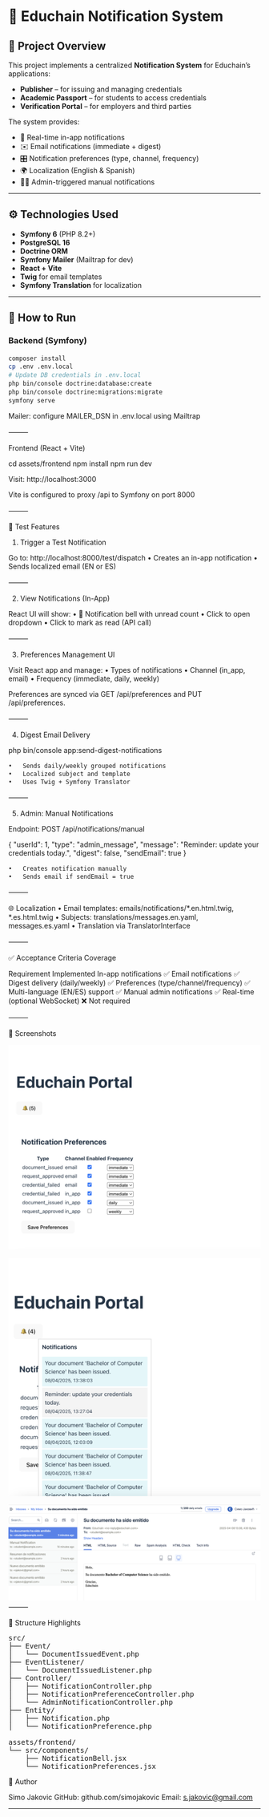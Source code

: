 # 📘 Educhain Notification System

## 🏫 Project Overview

This project implements a centralized **Notification System** for Educhain’s applications:

- **Publisher** – for issuing and managing credentials
- **Academic Passport** – for students to access credentials
- **Verification Portal** – for employers and third parties

The system provides:

- 🔔 Real-time in-app notifications
- ✉️ Email notifications (immediate + digest)
- 🎛️ Notification preferences (type, channel, frequency)
- 🌍 Localization (English & Spanish)
- 🧑‍💼 Admin-triggered manual notifications

---

## ⚙️ Technologies Used

- **Symfony 6** (PHP 8.2+)
- **PostgreSQL 16**
- **Doctrine ORM**
- **Symfony Mailer** (Mailtrap for dev)
- **React + Vite**
- **Twig** for email templates
- **Symfony Translation** for localization

---

## 🚀 How to Run

### Backend (Symfony)

```bash
composer install
cp .env .env.local
# Update DB credentials in .env.local
php bin/console doctrine:database:create
php bin/console doctrine:migrations:migrate
symfony serve
```

Mailer: configure MAILER_DSN in .env.local using Mailtrap

⸻

Frontend (React + Vite)

cd assets/frontend
npm install
npm run dev

Visit: http://localhost:3000

Vite is configured to proxy /api to Symfony on port 8000

⸻

🔧 Test Features

1. Trigger a Test Notification

Go to:
http://localhost:8000/test/dispatch
•	Creates an in-app notification
•	Sends localized email (EN or ES)

⸻

2. View Notifications (In-App)

React UI will show:
•	🔔 Notification bell with unread count
•	Click to open dropdown
•	Click to mark as read (API call)

⸻

3. Preferences Management UI

Visit React app and manage:
•	Types of notifications
•	Channel (in_app, email)
•	Frequency (immediate, daily, weekly)

Preferences are synced via GET /api/preferences and PUT /api/preferences.

⸻

4. Digest Email Delivery

php bin/console app:send-digest-notifications

	•	Sends daily/weekly grouped notifications
	•	Localized subject and template
	•	Uses Twig + Symfony Translator

⸻

5. Admin: Manual Notifications

Endpoint: POST /api/notifications/manual

{
"userId": 1,
"type": "admin_message",
"message": "Reminder: update your credentials today.",
"digest": false,
"sendEmail": true
}

	•	Creates notification manually
	•	Sends email if sendEmail = true

⸻

🌐 Localization
•	Email templates: emails/notifications/*.en.html.twig, *.es.html.twig
•	Subjects: translations/messages.en.yaml, messages.es.yaml
•	Translation via TranslatorInterface

⸻

✅ Acceptance Criteria Coverage

Requirement	Implemented
In-app notifications	✅
Email notifications	✅
Digest delivery (daily/weekly)	✅
Preferences (type/channel/frequency)	✅
Multi-language (EN/ES) support	✅
Manual admin notifications	✅
Real-time (optional WebSocket)	❌ Not required



⸻

📸 Screenshots

![Notification Bell UI](sc1.png)

![Preferences Page](sc2.png)

![Email in Mailtrap inbox](sc3.png)
⸻

📁 Structure Highlights

<pre>
src/
├── Event/
│   └── DocumentIssuedEvent.php
├── EventListener/
│   └── DocumentIssuedListener.php
├── Controller/
│   ├── NotificationController.php
│   ├── NotificationPreferenceController.php
│   └── AdminNotificationController.php
├── Entity/
│   ├── Notification.php
│   └── NotificationPreference.php

assets/frontend/
└── src/components/
    ├── NotificationBell.jsx
    └── NotificationPreferences.jsx
</pre>

🙋 Author

Simo Jakovic
GitHub: github.com/simojakovic
Email: s.jakovic@gmail.com

---
